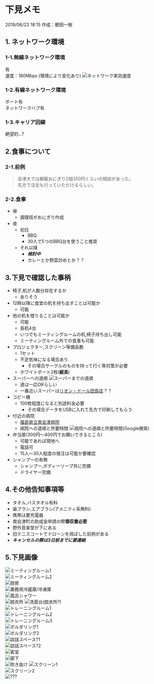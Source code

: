 # 下見メモ
2019/06/23 18:15 作成：櫛田一樹
## 1. ネットワーク環境
### 1-1.無線ネットワーク環境
有  
速度：180Mbps (環境により変化あり)
![ネットワーク実効速度](IMG/NetSpeedWiFi.png)

### 1-2.有線ネットワーク環境
ポート有  
ネットワークハブ有

### 1-3.キャリア回線
絶望的…?

## 2.食事について

### 2-1.前例
> 会津大では朝飯おにぎり2個350円くらいの相談があった。  
> 先方で注文も行っていただけるらしい。

### 2-2.食事
- 昼
  - 調理班がおにぎり作成
- 夜
  - 初日
    - BBQ
    - 30人で5つのBBQ台を使うこと推奨
  - それ以降
    - ***検討中***
    - カレーとか野菜炒めとか？？


## 3.下見で確認した事柄
- 椅子,机が人数分存在するか
  - ありそう  
- 12時以降に食堂の机を持ち出すことは可能か
  - 可能
- 他の机を借りることは可能か
  - 可能
  - 長机4台
  - いつでもミーティングルームの机,椅子持ち出し可能
  - ミーティングルーム外での食事も可能
- プロジェクター,スクリーン等備品数
  - 1セット
  - 不足気味になる場合あり
    - その場合サークルのものを持って行く等対策が必要
  - ホワイトボート2枚(**縦長**)
- スーパーへの道順
  ![スーパーまでの道順](IMG/Route_CroudCamp2LionDor.png)
  - 道は一応OKらしい
  - 一番近いスーパーは[リオン・ドール田島店](https://goo.gl/maps/38WktDb68asNxCcL7)？？
- コピー機
  - 100枚程度になると別途料金必要
    - その場合データをUSBに入れて先方で印刷してもらう
- 付近の病院
  - [福島県立南会津病院](https://goo.gl/maps/QasvPGZEH91fq8Aa9)
  - 病院への道順と所要時間
  ![病院への道順と所要時間(Google検索)](IMG/Route_CloudCamp2Hospital.png)
- 弁当屋(300円〜400円でお願いできるところ)
  - 可能であれば現地へ
  - 電話可
  - 15人〜30人程度の発注は可能か要確認
- シャンプーの有無
  - シャンプー,ボディーソープ共に完備
  - ドライヤー完備

## 4.その他告知事項等
- タオル,バスタオル有料
- 歯ブラシ,エアブラシ(アメニティ系無料)
- 携帯は要充電器
- 南会津町の助成金申請の際**領収書必要**
- 野外音楽堂が下にある
- 旧テニスコートでドローンを飛ばした前例がある
- ***キャンセルの際は3日前までに要連絡***

## 5.下見画像
![ミーティングルーム1](IMG/下見pic/iOS&#32;の画像&#32;(10).jpg)  
![ミーティングルーム2](IMG/下見pic/iOS&#32;の画像&#32;(11).jpg)  
![厨房](IMG/下見pic/iOS&#32;の画像&#32;(12).jpg)  
![業務用冷蔵庫/冷凍庫](IMG/下見pic/iOS&#32;の画像&#32;(14).jpg)  
![風呂シャワー](IMG/下見pic/iOS&#32;の画像&#32;(15).jpg)  
![脱衣所](IMG/下見pic/iOS&#32;の画像&#32;(16).jpg) 
![洗面台(脱衣所?)](IMG/下見pic/iOS&#32;の画像&#32;(17).jpg)   
![トレーニングルーム1](IMG/下見pic/iOS&#32;の画像&#32;(18).jpg)  
![トレーニングルーム2](IMG/下見pic/iOS&#32;の画像&#32;(19).jpg)  
![トレーニングルーム3](IMG/下見pic/iOS&#32;の画像&#32;(20).jpg)  
![ボルダリング1](IMG/下見pic/iOS&#32;の画像&#32;(21).jpg)  
![ボルダリング2](IMG/下見pic/iOS&#32;の画像&#32;(22).jpg)  
![談話スペース?1](IMG/下見pic/iOS&#32;の画像&#32;(23).jpg)  
![談話スペース?2](IMG/下見pic/iOS&#32;の画像&#32;(24).jpg)  
![客室](IMG/下見pic/iOS&#32;の画像&#32;(25).jpg)  
![廊下](IMG/下見pic/iOS&#32;の画像&#32;(27).jpg)  
![吹き抜け](IMG/下見pic/iOS&#32;の画像&#32;(28).jpg) 
![スクリーン1](IMG/下見pic/iOS&#32;の画像&#32;(29).jpg)   
![スクリーン2](IMG/下見pic/iOS&#32;の画像&#32;(30).jpg)  
![???](IMG/下見pic/iOS&#32;の画像&#32;(31).jpg)  